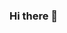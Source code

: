 ### Hi there 👋

<!--
**Connorzengbohao/Connorzengbohao** is a ✨ _special_ ✨ repository because its `README.md` (this file) appears on your GitHub profile.

Here are some ideas to get you started:

- 🔭 I’m currently working on ...  XXX
- 🌱 I’m currently learning ...2222
- 👯 I’m looking to collaborate on ...33
- 🤔 I’m looking for help with ...2
- 💬 Ask me about ...1
- 📫 How to reach me: ...3
- 😄 Pronouns: ...4
- ⚡ Fun fact: ...A
-->
